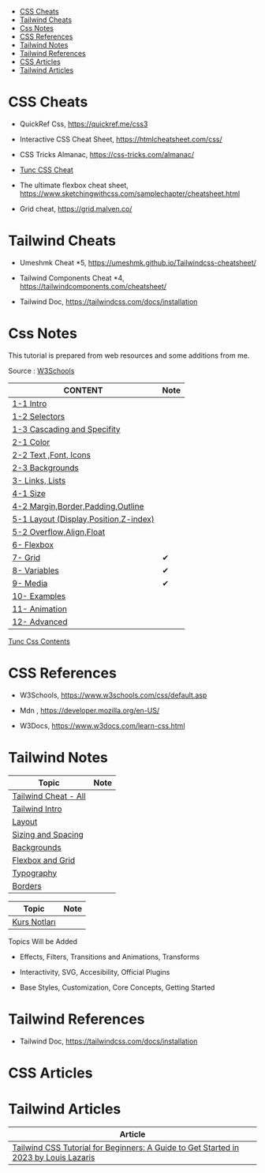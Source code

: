 
- [CSS Cheats](#css-cheats)
- [Tailwind Cheats](#tailwind-cheats)
- [Css Notes](#css-notes)
- [CSS References](#css-references)
- [Tailwind Notes](#tailwind-notes)
- [Tailwind References](#tailwind-references)
- [CSS Articles](#css-articles)
- [Tailwind Articles](#tailwind-articles)

# CSS Cheats

- QuickRef Css, https://quickref.me/css3

- Interactive CSS Cheat Sheet, https://htmlcheatsheet.com/css/

- CSS Tricks Almanac, https://css-tricks.com/almanac/

- [Tunc CSS Cheat](./css-cheat.md)

- The ultimate flexbox cheat sheet, https://www.sketchingwithcss.com/samplechapter/cheatsheet.html

- Grid cheat, https://grid.malven.co/


# Tailwind Cheats

- Umeshmk Cheat *5, https://umeshmk.github.io/Tailwindcss-cheatsheet/

- Tailwind Components Cheat *4, https://tailwindcomponents.com/cheatsheet/

- Tailwind Doc, https://tailwindcss.com/docs/installation

# Css Notes

This tutorial is prepared from web resources and some additions from me.

Source : [W3Schools]()

| CONTENT                                                                | Note |
|------------------------------------------------------------------------|------|
| [1-1 Intro](./w3/css-notes-01-1-Intro.md)                                 |
| [1-2 Selectors](./w3/css-notes-01-2-Selectors.md)                         |
| [1-3 Cascading and Specifity](./w3/css-notes-01-3-Cascading-Specifity.md) |
| [2-1 Color](./w3/css-notes-02-1-Color.md)                                 |
| [2-2 Text ,Font, Icons](./w3/css-notes-02-2-Text.md)                      |
| [2-3 Backgrounds](./w3/css-notes-02-3-Backgrounds.md)                     |
| [3- Links, Lists ](./w3/css-notes-03-Links-Lists.md)                      |
| [4-1 Size](./w3/css-notes-04-01-size.md)                                  |
| [4-2 Margin,Border,Padding,Outline](./w3/css-notes-04-02-borders.md)      |
| [5-1 Layout (Display,Position,Z-index)](./w3/css-notes-05-01-Layout.md)   |
| [5-2 Overflow,Align,Float](./w3/css-notes-05-02-overflow.md)              |
| [6- Flexbox](./w3/css-notes-06-Flexbox.md)                                |
| [7- Grid](./w3/css-notes-07-Grid.md)                                      | ✔    |
| [8- Variables](./w3/css-notes-08-Variables.md)                            | ✔    |
| [9- Media](./w3/css-notes-09-media.md)                                    | ✔    |
| [10- Examples](./w3/css-notes-10-Examples.md)                             |      |
| [11- Animation](./w3/css-notes-11-Animation.md)                           |
| [12- Advanced](./w3/css-notes-12-Advanced.md)                             |

[Tunc Css Contents](./w3/css-w3-content.md)

# CSS References

- W3Schools, https://www.w3schools.com/css/default.asp

- Mdn , https://developer.mozilla.org/en-US/

- W3Docs, https://www.w3docs.com/learn-css.html


# Tailwind Notes

| Topic                                    | Note |
| ---------------------------------------- | ---- |
| [Tailwind Cheat - All](./tw/tw-cheat.md)    |      |
| [Tailwind Intro](./tw/tw-intro.md)          |      |
| [Layout](./tw/tw-layout.md)                 |      |
| [Sizing and Spacing](./tw/tw-sizing.md)     |      |
| [Backgrounds](./tw/tw-background.md)        |      |
| [Flexbox and Grid](./tw/tw-flexbox-grid.md) |      |
| [Typography](./tw/tw-typoghraphy.md)        |      |
| [Borders](./tw/tw-borders.md)               |      |

| Topic                                | Note |
|--------------------------------------|------|
| [Kurs Notları](./notes/ude-tailwind-ck.md) |      |

Topics Will be Added

- Effects, Filters, Transitions and Animations, Transforms

- Interactivity, SVG, Accesibility, Official Plugins

- Base Styles, Customization, Core Concepts, Getting Started

# Tailwind References

- Tailwind Doc, https://tailwindcss.com/docs/installation


# CSS Articles



# Tailwind Articles

Article |
--- |
[Tailwind CSS Tutorial for Beginners: A Guide to Get Started in 2023 by Louis Lazaris](./arts/tailwind-article1.md) |


